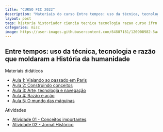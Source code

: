 ```yaml
---
title: "CURSO FIC 2022"
description: "Materiais do curso Entre tempos: uso da técnica, tecnologia e razão que moldaram a História da humanidade"
layout: post
tags: historia historiador ciencia tecnica tecnologia razao curso ifrn history fic detetive metodo cientifico ideia
categories: misc
image: https://user-images.githubusercontent.com/64807181/120908982-5a4df180-c646-11eb-963e-85330716e3ca.png
---
```


## Entre tempos: uso da técnica, tecnologia e razão que moldaram a História da humanidade

Materiais didáticos

- [Aula 1: Viajando ao passado em Paris](https://www.notion.so/joaogilberto/Entre-Tempos-1-Viajando-ao-passado-em-Paris-e4b76d9f0dc747ddaaf3b8eb089f431e)
- [Aula 2: Construindo conceitos](https://0jonjo.github.io/_pages/construindo-conceitos/)
- [Aula 3:  Arte, tecnologia e navegação](https://0jonjo.github.io/_pages/arte-tecnologia-navegacao/)
- [Aula 4:  Razão e ação](https://0jonjo.github.io/_pages/razao-e-acao/)
- [Aula 5:  O mundo das máquinas](https://0jonjo.github.io/_pages/mundo-maquina/)

Atividades
- [Atividade 01 - Conceitos importantes](https://forms.gle/fLNegf4vsaDt15UF7)
- [Atividade 02 - Jornal Histórico](https://0jonjo.github.io/_pages/atividade02/)
